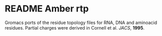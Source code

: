 # README Amber rtp

Gromacs ports of the residue topology files for RNA, DNA and aminoacid residues.
Partial charges were derived in Cornell et al. *JACS*, **1995**.
